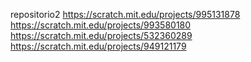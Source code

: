 repositorio2
https://scratch.mit.edu/projects/995131878
https://scratch.mit.edu/projects/993580180
https://scratch.mit.edu/projects/532360289
https://scratch.mit.edu/projects/949121179
